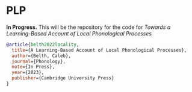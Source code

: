 # PLP

**In Progress.** This will be the repository for the code for *Towards a Learning-Based Account of Local Phonological Processes*

```bibtex
@article{belth2022locality,
  title={A Learning-Based Account of Local Phonological Processes},
  author={Belth, Caleb},
  journal={Phonology},
  note={In Press},
  year={2023},
  publisher={Cambridge University Press}
}
